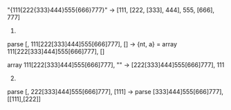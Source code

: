 "{111{222{333}444}555{666}777}" -> [111, [222, [333], 444], 555, [666], 777]

1.
parse [, 111[222[333]444]555[666]777], []
  ->
   {nt, a} = array 111[222[333]444]555[666]777], []

array  111[222[333]444]555[666]777], ""
  -> [222[333]444]555[666]777], 111







2.
parse [, 222[333]444]555[666]777], [111]
  ->
    parse [333]444]555[666]777], [[111],[222]]

